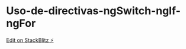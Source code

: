 # Uso-de-directivas-ngSwitch-ngIf-ngFor

[Edit on StackBlitz ⚡️](https://stackblitz.com/edit/angular-ivy-euxmwd)